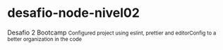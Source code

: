 # desafio-node-nivel02
Desafio 2 Bootcamp
<small>Configured project using eslint, prettier and editorConfig to a better organization in the code</small>
